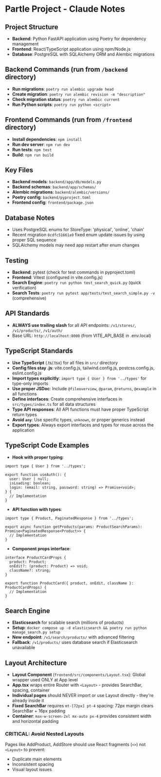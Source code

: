# Partle Project - Claude Notes

## Project Structure
- **Backend**: Python FastAPI application using Poetry for dependency management
- **Frontend**: React/TypeScript application using npm/Node.js
- **Database**: PostgreSQL with SQLAlchemy ORM and Alembic migrations

## Backend Commands (run from `/backend` directory)
- **Run migrations**: `poetry run alembic upgrade head`
- **Create migration**: `poetry run alembic revision -m "description"`
- **Check migration status**: `poetry run alembic current`
- **Run Python scripts**: `poetry run python <script>`

## Frontend Commands (run from `/frontend` directory)
- **Install dependencies**: `npm install`
- **Run dev server**: `npm run dev`
- **Run tests**: `npm test`
- **Build**: `npm run build`

## Key Files
- **Backend models**: `backend/app/db/models.py`
- **Backend schemas**: `backend/app/schemas/`
- **Alembic migrations**: `backend/alembic/versions/`
- **Poetry config**: `backend/pyproject.toml`
- **Frontend config**: `frontend/package.json`

## Database Notes
- Uses PostgreSQL enums for StoreType: 'physical', 'online', 'chain'
- Recent migration `8cdfc51661a9` fixed enum update issues by using proper SQL sequence
- SQLAlchemy models may need app restart after enum changes

## Testing
- **Backend**: pytest (check for test commands in pyproject.toml)
- **Frontend**: Vitest (configured in vite.config.js)
- **Search Engine**: `poetry run python test_search_quick.py` (quick verification)
- **Search Tests**: `poetry run pytest app/tests/test_search_simple.py -v` (comprehensive)

## API Standards
- **ALWAYS use trailing slash** for all API endpoints: `/v1/stores/`, `/v1/products/`, `/v1/auth/`
- Base URL: `http://localhost:8000` (from VITE_API_BASE in .env.local)

## TypeScript Standards
- **Use TypeScript** (.ts/.tsx) for all files in `src/` directory
- **Config files stay .js**: vite.config.js, tailwind.config.js, postcss.config.js, eslint.config.js
- **Import types explicitly**: `import type { User } from '../types'` for type-only imports
- **Use proper JSDoc**: Include `@fileoverview`, `@param`, `@returns`, `@example` in all functions
- **Define interfaces**: Create comprehensive interfaces in `src/types/index.ts` for all data structures
- **Type API responses**: All API functions must have proper TypeScript return types
- **Avoid `any`**: Use specific types, `unknown`, or proper generics instead
- **Export types**: Always export interfaces and types for reuse across the application

## TypeScript Code Examples
- **Hook with proper typing**:
```tsx
import type { User } from '../types';

export function useAuth(): {
  user: User | null;
  isLoading: boolean;
  login: (email: string, password: string) => Promise<void>;
} {
  // Implementation
}
```

- **API function with types**:
```tsx
import type { Product, PaginatedResponse } from '../types';

export async function getProducts(params: ProductSearchParams): Promise<PaginatedResponse<Product>> {
  // Implementation
}
```

- **Component props interface**:
```tsx
interface ProductCardProps {
  product: Product;
  onEdit?: (product: Product) => void;
  className?: string;
}

export function ProductCard({ product, onEdit, className }: ProductCardProps) {
  // Implementation
}
```

## Search Engine
- **Elasticsearch** for scalable search (millions of products)
- **Setup**: `docker compose up -d elasticsearch && poetry run python manage_search.py setup`
- **New endpoint**: `/v1/search/products/` with advanced filtering
- **Fallback**: `/v1/products/` uses database search if Elasticsearch unavailable

## Layout Architecture
- **Layout Component** (`frontend/src/components/Layout.tsx`): Global wrapper used ONLY at App level
- **App.tsx** wraps entire Router with `<Layout>` - provides SearchBar, spacing, container
- **Individual pages** should NEVER import or use Layout directly - they're already inside it
- **Fixed SearchBar** requires `mt-[72px] pt-4` spacing: 72px margin clears SearchBar + 16px padding
- **Container**: `max-w-screen-2xl mx-auto px-4` provides consistent width and horizontal padding

### CRITICAL: Avoid Nested Layouts
Pages like AddProduct, AddStore should use React fragments (`<>`) not `<Layout>` to prevent:
- Duplicate main elements
- Inconsistent spacing
- Visual layout issues